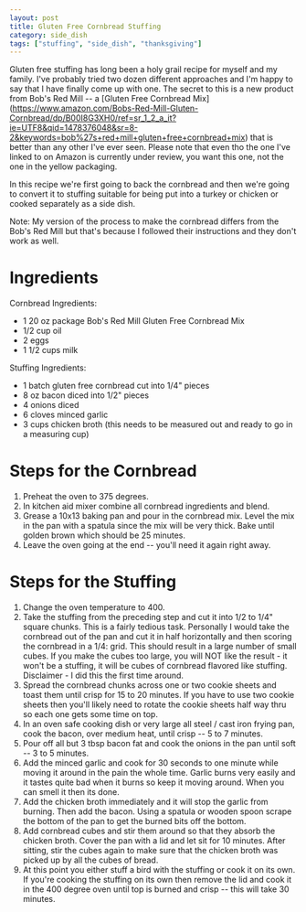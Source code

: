 ```yaml
---
layout: post
title: Gluten Free Cornbread Stuffing
category: side_dish
tags: ["stuffing", "side_dish", "thanksgiving"]
---
```

Gluten free stuffing has long been a holy grail recipe for myself and my family.  I've probably tried two dozen different approaches and I'm happy to say that I have finally come up with one.  The secret to this is a new product from Bob's Red Mill -- a [Gluten Free Cornbread Mix] (https://www.amazon.com/Bobs-Red-Mill-Gluten-Cornbread/dp/B00I8G3XH0/ref=sr_1_2_a_it?ie=UTF8&qid=1478376048&sr=8-2&keywords=bob%27s+red+mill+gluten+free+cornbread+mix) that is better than any other I've ever seen.  Please note that even tho the one I've linked to on Amazon is currently under review, you want this one, not the one in the yellow packaging.

In this recipe we're first going to back the cornbread and then we're going to convert it to stuffing suitable for being put into a turkey or chicken or cooked separately as a side dish.

Note: My version of the process to make the cornbread differs from the Bob's Red Mill but that's because I followed their instructions and they don't work as well.

# Ingredients

Cornbread Ingredients:

* 1 20 oz package Bob's Red Mill Gluten Free Cornbread Mix
* 1/2 cup oil
* 2 eggs
* 1 1/2 cups milk

Stuffing Ingredients:

* 1 batch gluten free cornbread cut into 1/4" pieces
* 8 oz bacon diced into 1/2" pieces
* 4 onions diced
* 6 cloves minced garlic
* 3 cups chicken broth (this needs to be measured out and ready to go in a measuring cup)

# Steps for the Cornbread

1.  Preheat the oven to 375 degrees.
2.  In kitchen aid mixer combine all cornbread ingredients and blend.  
3.  Grease a 10x13 baking pan and pour in the cornbread mix.  Level the mix in the pan with a spatula since the mix will be very thick.  Bake until golden brown which should be 25 minutes.
4.  Leave the oven going at the end -- you'll need it again right away.

# Steps for the Stuffing

1.  Change the oven temperature to 400.
2.  Take the stuffing from the preceding step and cut it into 1/2 to 1/4" square chunks.  This is a fairly tedious task.  Personally I would take the cornbread out of the pan and cut it in half horizontally and then scoring the cornbread in a 1/4: grid.  This should result in a large number of small cubes.  If you make the cubes too large, you will NOT like the result - it won't be a stuffing, it will be cubes of cornbread flavored like stuffing.  Disclaimer - I did this the first time around.
3.  Spread the cornbread chunks across one or two cookie sheets and toast them until crisp for 15 to 20 minutes.  If you have to use two cookie sheets then you'll likely need to rotate the cookie sheets half way thru so each one gets some time on top.
4.  In an oven safe cooking dish or very large all steel / cast iron frying pan, cook the bacon, over medium heat, until crisp -- 5 to 7 minutes.
5.  Pour off all but 3 tbsp bacon fat and cook the onions in the pan until soft -- 3 to 5 minutes.
6.  Add the minced garlic and cook for 30 seconds to one minute while moving it around in the pain the whole time.  Garlic burns very easily and it tastes quite bad when it burns so keep it moving around.  When you can smell it then its done.
7.  Add the chicken broth immediately and it will stop the garlic from burning.  Then add the bacon.  Using a spatula or wooden spoon scrape the bottom of the pan to get the burned bits off the bottom.  
8.  Add cornbread cubes and stir them around so that they absorb the chicken broth. Cover the pan with a lid and let sit for 10 minutes.  After sitting, stir the cubes again to make sure that the chicken broth was picked up by all the cubes of bread.
9.  At this point you either stuff a bird with the stuffing or cook it on its own.  If you're cooking the stuffing on its own then remove the lid and cook it in the 400 degree oven until top is burned and crisp -- this will take 30 minutes.
